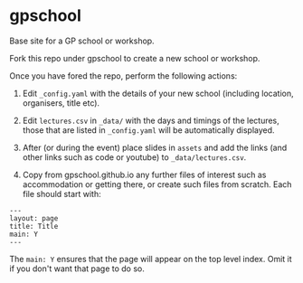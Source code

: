 # gpschool

Base site for a GP school or workshop.

Fork this repo under gpschool to create a new school or workshop.

Once you have fored the repo, perform the following actions:

1. Edit `_config.yaml` with the details of your new school (including location, organisers, title etc).

2. Edit `lectures.csv` in `_data/` with the days and timings of the lectures, those that are listed in `_config.yaml` will be automatically displayed.

3. After (or during the event) place slides in `assets` and add the links (and other links such as code or youtube) to `_data/lectures.csv`.

4. Copy from gpschool.github.io any further files of interest such as accommodation or getting there, or create such files from scratch. Each file should start with:
```
---
layout: page
title: Title
main: Y
---
```
  The `main: Y` ensures that the page will appear on the top level index. Omit it if you don't want that page to do so. 

